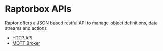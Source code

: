 # Raptorbox APIs

Raptor offers a JSON based restful API to manage object definitions, data streams and actions

* [HTTP API](//pages/documentation/api-docs/http)
* [MQTT Broker](//pages/documentation/api-docs/mqtt)



